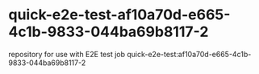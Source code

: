 # quick-e2e-test-af10a70d-e665-4c1b-9833-044ba69b8117-2
repository for use with E2E test job quick-e2e-test:af10a70d-e665-4c1b-9833-044ba69b8117-2
